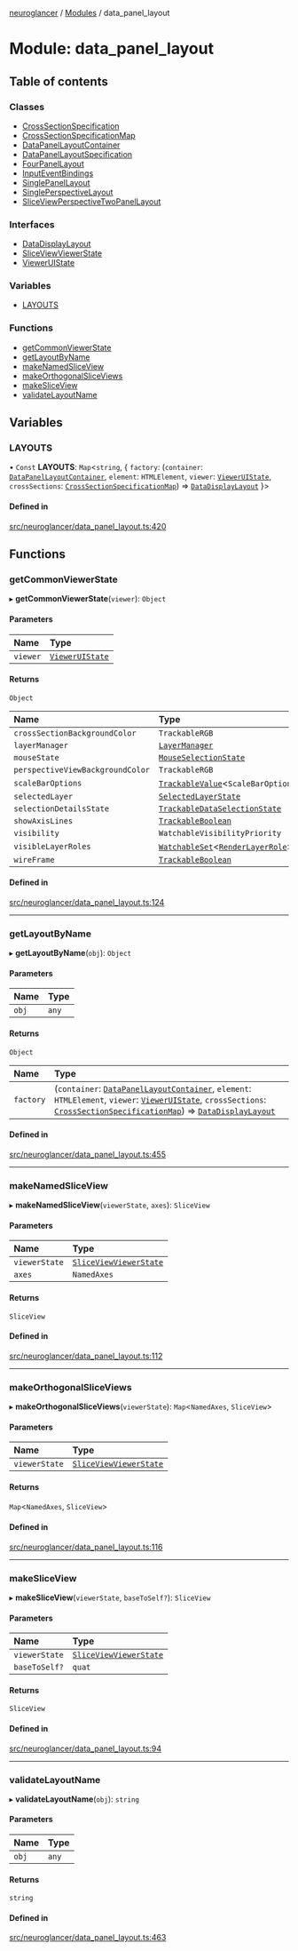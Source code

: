[neuroglancer](../README.md) / [Modules](../modules.md) / data\_panel\_layout

# Module: data\_panel\_layout

## Table of contents

### Classes

- [CrossSectionSpecification](../classes/data_panel_layout.CrossSectionSpecification.md)
- [CrossSectionSpecificationMap](../classes/data_panel_layout.CrossSectionSpecificationMap.md)
- [DataPanelLayoutContainer](../classes/data_panel_layout.DataPanelLayoutContainer.md)
- [DataPanelLayoutSpecification](../classes/data_panel_layout.DataPanelLayoutSpecification.md)
- [FourPanelLayout](../classes/data_panel_layout.FourPanelLayout.md)
- [InputEventBindings](../classes/data_panel_layout.InputEventBindings.md)
- [SinglePanelLayout](../classes/data_panel_layout.SinglePanelLayout.md)
- [SinglePerspectiveLayout](../classes/data_panel_layout.SinglePerspectiveLayout.md)
- [SliceViewPerspectiveTwoPanelLayout](../classes/data_panel_layout.SliceViewPerspectiveTwoPanelLayout.md)

### Interfaces

- [DataDisplayLayout](../interfaces/data_panel_layout.DataDisplayLayout.md)
- [SliceViewViewerState](../interfaces/data_panel_layout.SliceViewViewerState.md)
- [ViewerUIState](../interfaces/data_panel_layout.ViewerUIState.md)

### Variables

- [LAYOUTS](data_panel_layout.md#layouts)

### Functions

- [getCommonViewerState](data_panel_layout.md#getcommonviewerstate)
- [getLayoutByName](data_panel_layout.md#getlayoutbyname)
- [makeNamedSliceView](data_panel_layout.md#makenamedsliceview)
- [makeOrthogonalSliceViews](data_panel_layout.md#makeorthogonalsliceviews)
- [makeSliceView](data_panel_layout.md#makesliceview)
- [validateLayoutName](data_panel_layout.md#validatelayoutname)

## Variables

### LAYOUTS

• `Const` **LAYOUTS**: `Map`<`string`, { `factory`: (`container`: [`DataPanelLayoutContainer`](../classes/data_panel_layout.DataPanelLayoutContainer.md), `element`: `HTMLElement`, `viewer`: [`ViewerUIState`](../interfaces/data_panel_layout.ViewerUIState.md), `crossSections`: [`CrossSectionSpecificationMap`](../classes/data_panel_layout.CrossSectionSpecificationMap.md)) => [`DataDisplayLayout`](../interfaces/data_panel_layout.DataDisplayLayout.md)  }\>

#### Defined in

[src/neuroglancer/data_panel_layout.ts:420](https://github.com/ActiveBrainAtlas2/neuroglancer/blob/b9eb98e6/src/neuroglancer/data_panel_layout.ts#L420)

## Functions

### getCommonViewerState

▸ **getCommonViewerState**(`viewer`): `Object`

#### Parameters

| Name | Type |
| :------ | :------ |
| `viewer` | [`ViewerUIState`](../interfaces/data_panel_layout.ViewerUIState.md) |

#### Returns

`Object`

| Name | Type |
| :------ | :------ |
| `crossSectionBackgroundColor` | `TrackableRGB` |
| `layerManager` | [`LayerManager`](../classes/layer.LayerManager.md) |
| `mouseState` | [`MouseSelectionState`](../classes/layer.MouseSelectionState.md) |
| `perspectiveViewBackgroundColor` | `TrackableRGB` |
| `scaleBarOptions` | [`TrackableValue`](../classes/trackable_value.TrackableValue.md)<`ScaleBarOptions`\> |
| `selectedLayer` | [`SelectedLayerState`](../classes/layer.SelectedLayerState.md) |
| `selectionDetailsState` | [`TrackableDataSelectionState`](../classes/layer.TrackableDataSelectionState.md) |
| `showAxisLines` | [`TrackableBoolean`](../classes/trackable_boolean.TrackableBoolean.md) |
| `visibility` | `WatchableVisibilityPriority` |
| `visibleLayerRoles` | [`WatchableSet`](../classes/trackable_value.WatchableSet.md)<[`RenderLayerRole`](../enums/renderlayer.RenderLayerRole.md)\> |
| `wireFrame` | [`TrackableBoolean`](../classes/trackable_boolean.TrackableBoolean.md) |

#### Defined in

[src/neuroglancer/data_panel_layout.ts:124](https://github.com/ActiveBrainAtlas2/neuroglancer/blob/b9eb98e6/src/neuroglancer/data_panel_layout.ts#L124)

___

### getLayoutByName

▸ **getLayoutByName**(`obj`): `Object`

#### Parameters

| Name | Type |
| :------ | :------ |
| `obj` | `any` |

#### Returns

`Object`

| Name | Type |
| :------ | :------ |
| `factory` | (`container`: [`DataPanelLayoutContainer`](../classes/data_panel_layout.DataPanelLayoutContainer.md), `element`: `HTMLElement`, `viewer`: [`ViewerUIState`](../interfaces/data_panel_layout.ViewerUIState.md), `crossSections`: [`CrossSectionSpecificationMap`](../classes/data_panel_layout.CrossSectionSpecificationMap.md)) => [`DataDisplayLayout`](../interfaces/data_panel_layout.DataDisplayLayout.md) |

#### Defined in

[src/neuroglancer/data_panel_layout.ts:455](https://github.com/ActiveBrainAtlas2/neuroglancer/blob/b9eb98e6/src/neuroglancer/data_panel_layout.ts#L455)

___

### makeNamedSliceView

▸ **makeNamedSliceView**(`viewerState`, `axes`): `SliceView`

#### Parameters

| Name | Type |
| :------ | :------ |
| `viewerState` | [`SliceViewViewerState`](../interfaces/data_panel_layout.SliceViewViewerState.md) |
| `axes` | `NamedAxes` |

#### Returns

`SliceView`

#### Defined in

[src/neuroglancer/data_panel_layout.ts:112](https://github.com/ActiveBrainAtlas2/neuroglancer/blob/b9eb98e6/src/neuroglancer/data_panel_layout.ts#L112)

___

### makeOrthogonalSliceViews

▸ **makeOrthogonalSliceViews**(`viewerState`): `Map`<`NamedAxes`, `SliceView`\>

#### Parameters

| Name | Type |
| :------ | :------ |
| `viewerState` | [`SliceViewViewerState`](../interfaces/data_panel_layout.SliceViewViewerState.md) |

#### Returns

`Map`<`NamedAxes`, `SliceView`\>

#### Defined in

[src/neuroglancer/data_panel_layout.ts:116](https://github.com/ActiveBrainAtlas2/neuroglancer/blob/b9eb98e6/src/neuroglancer/data_panel_layout.ts#L116)

___

### makeSliceView

▸ **makeSliceView**(`viewerState`, `baseToSelf?`): `SliceView`

#### Parameters

| Name | Type |
| :------ | :------ |
| `viewerState` | [`SliceViewViewerState`](../interfaces/data_panel_layout.SliceViewViewerState.md) |
| `baseToSelf?` | `quat` |

#### Returns

`SliceView`

#### Defined in

[src/neuroglancer/data_panel_layout.ts:94](https://github.com/ActiveBrainAtlas2/neuroglancer/blob/b9eb98e6/src/neuroglancer/data_panel_layout.ts#L94)

___

### validateLayoutName

▸ **validateLayoutName**(`obj`): `string`

#### Parameters

| Name | Type |
| :------ | :------ |
| `obj` | `any` |

#### Returns

`string`

#### Defined in

[src/neuroglancer/data_panel_layout.ts:463](https://github.com/ActiveBrainAtlas2/neuroglancer/blob/b9eb98e6/src/neuroglancer/data_panel_layout.ts#L463)
